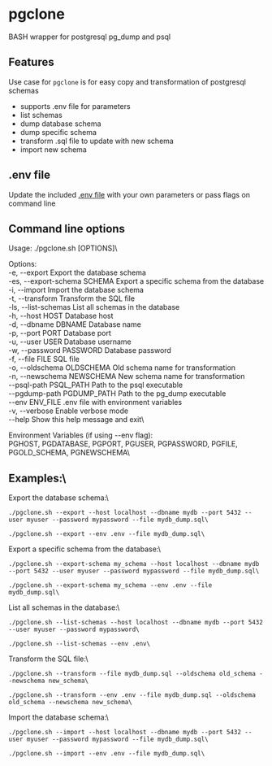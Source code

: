 # pgclone
BASH wrapper for postgresql pg_dump and psql

## Features

Use case for `pgclone` is for easy copy and transformation of postgresql schemas

- supports .env file for parameters
- list schemas
- dump database schema
- dump specific schema
- transform .sql file to update with new schema
- import new schema

## .env file

Update the included [.env file](https://github.com/tonylturner/pgclone/blob/main/.env) with your own parameters or pass flags on command line

## Command line options

Usage: ./pgclone.sh [OPTIONS]\

Options:\
  -e, --export                Export the database schema\
  -es, --export-schema SCHEMA Export a specific schema from the database\
  -i, --import                Import the database schema\
  -t, --transform             Transform the SQL file\
  -ls, --list-schemas         List all schemas in the database\
  -h, --host HOST             Database host\
  -d, --dbname DBNAME         Database name\
  -p, --port PORT             Database port\
  -u, --user USER             Database username\
  -w, --password PASSWORD     Database password\
  -f, --file FILE             SQL file\
  -o, --oldschema OLDSCHEMA   Old schema name for transformation\
  -n, --newschema NEWSCHEMA   New schema name for transformation\
      --psql-path PSQL_PATH   Path to the psql executable\
      --pgdump-path PGDUMP_PATH Path to the pg_dump executable\
      --env ENV_FILE          .env file with environment variables\
  -v, --verbose               Enable verbose mode\
  --help                      Show this help message and exit\

Environment Variables (if using --env flag):\
  PGHOST, PGDATABASE, PGPORT, PGUSER, PGPASSWORD, PGFILE, PGOLD_SCHEMA, PGNEWSCHEMA\

## Examples:\
  Export the database schema:\

    ./pgclone.sh --export --host localhost --dbname mydb --port 5432 --user myuser --password mypassword --file mydb_dump.sql\

    ./pgclone.sh --export --env .env --file mydb_dump.sql\

  Export a specific schema from the database:\

    ./pgclone.sh --export-schema my_schema --host localhost --dbname mydb --port 5432 --user myuser --password mypassword --file mydb_dump.sql\

    ./pgclone.sh --export-schema my_schema --env .env --file mydb_dump.sql\

  List all schemas in the database:\

    ./pgclone.sh --list-schemas --host localhost --dbname mydb --port 5432 --user myuser --password mypassword\

    ./pgclone.sh --list-schemas --env .env\

  Transform the SQL file:\

    ./pgclone.sh --transform --file mydb_dump.sql --oldschema old_schema --newschema new_schema\

    ./pgclone.sh --transform --env .env --file mydb_dump.sql --oldschema old_schema --newschema new_schema\

  Import the database schema:\

    ./pgclone.sh --import --host localhost --dbname mydb --port 5432 --user myuser --password mypassword --file mydb_dump.sql\

    ./pgclone.sh --import --env .env --file mydb_dump.sql\
